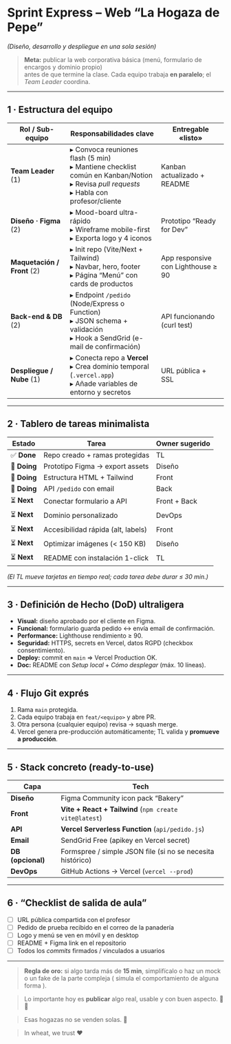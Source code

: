 # Sprint Express – Web “La Hogaza de Pepe”  
*(Diseño, desarrollo y despliegue en una sola sesión)*  

> **Meta:** publicar la web corporativa básica (menú, formulario de encargos y dominio propio)  
> antes de que termine la clase. Cada equipo trabaja **en paralelo**; el *Team Leader* coordina.

---

## 1 · Estructura del equipo

| Rol / Sub-equipo | Responsabilidades clave | Entregable «listo» |
|------------------|-------------------------|--------------------|
| **Team Leader** (1) | ▸ Convoca reuniones flash (5 min)  <br>▸ Mantiene checklist común en Kanban/Notion  <br>▸ Revisa *pull requests*  <br>▸ Habla con profesor/cliente | Kanban actualizado + README |
| **Diseño · Figma** (2) | ▸ Mood-board ultra-rápido  <br>▸ Wireframe mobile-first  <br>▸ Exporta logo y 4 iconos | Prototipo “Ready for Dev” |
| **Maquetación / Front** (2) | ▸ Init repo (Vite/Next + Tailwind)  <br>▸ Navbar, hero, footer  <br>▸ Página “Menú” con cards de productos  | App responsive con Lighthouse ≥ 90 |
| **Back-end & DB** (2) | ▸ Endpoint `/pedido` (Node/Express o Function)  <br>▸ JSON schema + validación  <br>▸ Hook a SendGrid (e-mail de confirmación) | API funcionando (curl test) |
| **Despliegue / Nube** (1) | ▸ Conecta repo a **Vercel**  <br>▸ Crea dominio temporal (`.vercel.app`)  <br>▸ Añade variables de entorno y secretos  | URL pública + SSL |

---

## 2 · Tablero de tareas minimalista

| Estado | Tarea | Owner sugerido |
|--------|-------|----------------|
| ✅ **Done** | Repo creado + ramas protegidas | TL |
| 🔄 **Doing** | Prototipo Figma → export assets | Diseño |
| 🔄 **Doing** | Estructura HTML + Tailwind | Front |
| 🔄 **Doing** | API `/pedido` con email | Back |
| ⏳ **Next** | Conectar formulario a API | Front + Back |
| ⏳ **Next** | Dominio personalizado | DevOps |
| ⏳ **Next** | Accesibilidad rápida (alt, labels) | Front |
| ⏳ **Next** | Optimizar imágenes (< 150 KB) | Diseño |
| ⏳ **Next** | README con instalación 1-click | TL |

*(El TL mueve tarjetas en tiempo real; cada tarea debe durar ≤ 30 min.)*

---

## 3 · Definición de Hecho (DoD) ultraligera

* **Visual:** diseño aprobado por el cliente en Figma.  
* **Funcional:** formulario guarda pedido ↔ envía email de confirmación.  
* **Performance:** Lighthouse rendimiento ≥ 90.  
* **Seguridad:** HTTPS, secrets en Vercel, datos RGPD (checkbox consentimiento).  
* **Deploy:** commit en `main` ⇒ Vercel Production OK.  
* **Doc:** README con *Setup local* + *Cómo desplegar* (máx. 10 líneas).

---

## 4 · Flujo Git exprés

1. Rama `main` protegida.  
2. Cada equipo trabaja en `feat/<equipo>` y abre PR.  
3. Otra persona (cualquier equipo) revisa → squash merge.  
4. Vercel genera pre-producción automáticamente; TL valida y **promueve a producción**.

---

## 5 · Stack concreto (ready-to-use)

| Capa | Tech |
|------|------|
| **Diseño** | Figma Community icon pack “Bakery” |
| **Front** | **Vite + React + Tailwind** (`npm create vite@latest`) |
| **API** | **Vercel Serverless Function** (`api/pedido.js`) |
| **Email** | SendGrid Free (apikey en Vercel secret) |
| **DB (opcional)** | Formspree / simple JSON file (si no se necesita histórico) |
| **DevOps** | GitHub Actions → Vercel (`vercel --prod`) |

---

## 6 · “Checklist de salida de aula”

- [ ] URL pública compartida con el profesor  
- [ ] Pedido de prueba recibido en el correo de la panadería  
- [ ] Logo y menú se ven en móvil y en desktop  
- [ ] README + Figma link en el repositorio  
- [ ] Todos los *commits* firmados / vinculados a usuarios

---

> **Regla de oro:** si algo tarda más de **15 min**, simplifícalo o haz un mock o un fake de la parte compleja ( simula el comportamiento de alguna forma ).  

> Lo importante hoy es **publicar** algo real, usable y con buen aspecto. 🚀🥖

> Esas hogazas no se venden solas. 🐸

> In wheat, we trust ❤️